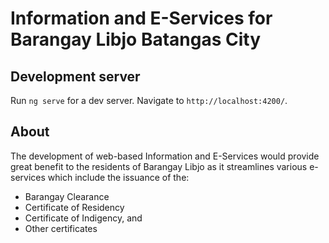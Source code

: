 # Information and E-Services for Barangay Libjo Batangas City

## Development server

Run `ng serve` for a dev server. Navigate to `http://localhost:4200/`. 

## About

The development of web-based Information and E-Services would provide great benefit to the residents of Barangay Libjo as it streamlines various e-services which include the issuance of the:
- Barangay Clearance
- Certificate of Residency
- Certificate of Indigency, and 
- Other certificates
